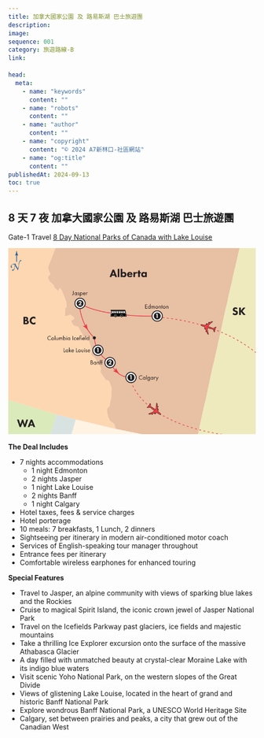 ```yaml
---
title: 加拿大國家公園 及 路易斯湖 巴士旅遊團
description:
image:
sequence: 001
category: 旅遊路線-B
link:

head:
  meta:
    - name: "keywords"
      content: ""
    - name: "robots"
      content: ""
    - name: "author"
      content: ""
    - name: "copyright"
      content: "© 2024 A7新林口-社區網站"
    - name: "og:title"
      content: ""
publishedAt: 2024-09-13
toc: true
---
```


## 8 天 7 夜 加拿大國家公園 及 路易斯湖 巴士旅遊團

Gate-1 Travel <a href="https://www.gate1travel.com/usa-canada/canada/2024/escorted/canada-escorted-8dnprkll24.aspx">8 Day National Parks of Canada with Lake Louise</a>

![l002-1.svg](/images/line/l002-1.svg)

**The Deal Includes**

- 7 nights accommodations
  - 1 night Edmonton
  - 2 nights Jasper
  - 1 night Lake Louise
  - 2 nights Banff
  - 1 night Calgary
- Hotel taxes, fees & service charges
- Hotel porterage
- 10 meals: 7 breakfasts, 1 Lunch, 2 dinners
- Sightseeing per itinerary in modern air-conditioned motor coach
- Services of English-speaking tour manager throughout
- Entrance fees per itinerary
- Comfortable wireless earphones for enhanced touring

**Special Features**

- Travel to Jasper, an alpine community with views of sparking blue lakes and the Rockies
- Cruise to magical Spirit Island, the iconic crown jewel of Jasper National Park
- Travel on the Icefields Parkway past glaciers, ice fields and majestic mountains
- Take a thrilling Ice Explorer excursion onto the surface of the massive Athabasca Glacier
- A day filled with unmatched beauty at crystal-clear Moraine Lake with its indigo blue waters
- Visit scenic Yoho National Park, on the western slopes of the Great Divide
- Views of glistening Lake Louise, located in the heart of grand and historic Banff National Park
- Explore wondrous Banff National Park, a UNESCO World Heritage Site
- Calgary, set between prairies and peaks, a city that grew out of the Canadian West
